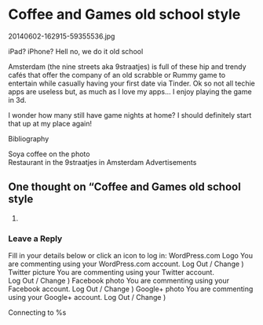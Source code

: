 # Coffee and Games old school style

20140602-162915-59355536.jpg

iPad? iPhone? Hell no, we do it old school

Amsterdam (the nine streets aka 9straatjes) is full of these hip and trendy cafés
that offer the company of an old scrabble or Rummy game to entertain while casually
having your first date via Tinder. Ok so not all techie apps are useless but, as
much as I love my apps… I enjoy playing the game in 3d.

I wonder how many still have game nights at home? I should definitely start that
up at my place again!

Bibliography

Soya coffee on the photo  
Restaurant in the 9straatjes in Amsterdam
Advertisements
##  One thought on “Coffee and Games old school style

1.


### Leave a Reply

Fill in your details below or click an icon to log in:
WordPress.com Logo
You are commenting using your WordPress.com account. Log Out / Change )
Twitter picture
You are commenting using your Twitter account. Log Out / Change )
Facebook photo
You are commenting using your Facebook account. Log Out / Change )
Google+ photo
You are commenting using your Google+ account. Log Out / Change )

Connecting to %s


